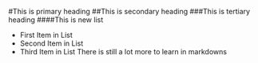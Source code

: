 #This is primary heading
##This is secondary heading
###This is tertiary heading
####This is new list
* First Item in List
* Second Item in List
* Third Item in List
There is still a lot more to learn in markdowns
